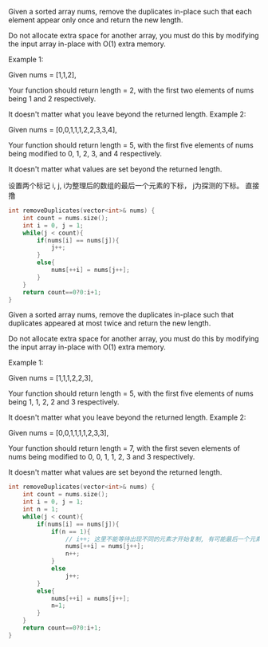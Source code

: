 Given a sorted array nums, remove the duplicates in-place such that each element appear only once and return the new length.

Do not allocate extra space for another array, you must do this by modifying the input array in-place with O(1) extra memory.

Example 1:

Given nums = [1,1,2],

Your function should return length = 2, with the first two elements of nums being 1 and 2 respectively.

It doesn't matter what you leave beyond the returned length.
Example 2:

Given nums = [0,0,1,1,1,2,2,3,3,4],

Your function should return length = 5, with the first five elements of nums being modified to 0, 1, 2, 3, and 4 respectively.

It doesn't matter what values are set beyond the returned length.

设置两个标记 i, j, i为整理后的数组的最后一个元素的下标， j为探测的下标。
直接撸

```cpp
int removeDuplicates(vector<int>& nums) {
    int count = nums.size();
    int i = 0, j = 1;
    while(j < count){
        if(nums[i] == nums[j]){
            j++;
        }
        else{
            nums[++i] = nums[j++];
        }
    }
    return count==0?0:i+1;
}

```

Given a sorted array nums, remove the duplicates in-place such that duplicates appeared at most twice and return the new length.

Do not allocate extra space for another array, you must do this by modifying the input array in-place with O(1) extra memory.

Example 1:

Given nums = [1,1,1,2,2,3],

Your function should return length = 5, with the first five elements of nums being 1, 1, 2, 2 and 3 respectively.

It doesn't matter what you leave beyond the returned length.
Example 2:

Given nums = [0,0,1,1,1,1,2,3,3],

Your function should return length = 7, with the first seven elements of nums being modified to 0, 0, 1, 1, 2, 3 and 3 respectively.

It doesn't matter what values are set beyond the returned length.

```cpp
int removeDuplicates(vector<int>& nums) {
    int count = nums.size();
    int i = 0, j = 1;
    int n = 1;
    while(j < count){
        if(nums[i] == nums[j]){
            if(n == 1){
                // i++; 这里不能等待出现不同的元素才开始复制, 有可能最后一个元素与当前元素相等， 而且n=1的情况， 此时就会漏掉复制
                nums[++i] = nums[j++];
                n++;
            }
            else
                j++;
        }
        else{
            nums[++i] = nums[j++];
            n=1;
        }
    }
    return count==0?0:i+1;
}

```
